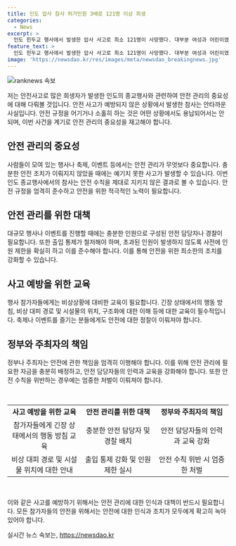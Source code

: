 ```yaml
---
title: 인도 압사 참사 허가인원 3배로 121명 이상 희생
categories:
  - News
excerpt: >
  인도 힌두교 행사에서 발생한 압사 사고로 최소 121명이 사망했다. 대부분 여성과 어린이였던 희생자들로 인해 안전수칙 미비가 비판 받고 있다. 행사장에서 무더위에 지친 참가자들이 한꺼번에 빠져나가려다 참변을 당한 것으로 보고되었다. 이에 대해 안전 관리 미비로 압사사고가 빈번하다는 지적이 제기되고 있다. (150자)
feature_text: >
  인도 힌두교 행사에서 발생한 압사 사고로 최소 121명이 사망했다. 대부분 여성과 어린이였던 희생자들로 인해 안전수칙 미비가 비판 받고 있다. 행사장에서 무더위에 지친 참가자들이 한꺼번에 빠져나가려다 참변을 당한 것으로 보고되었다. 이에 대해 안전 관리 미비로 압사사고가 빈번하다는 지적이 제기되고 있다. (150자)
image: 'https://newsdao.kr/res/images/meta/newsdao_breakingnews.jpg'
---
```


<p><img src="https://newsdao.kr/res/images/meta/newsdao_breakingnews.jpg" alt="ranknews 속보" /></p>

<p>저는 안전사고로 많은 희생자가 발생한 인도의 종교행사와 관련하여 안전 관리의 중요성에 대해 다뤄볼 것입니다. 안전 사고가 예방되지 않은 상황에서 발생한 참사는 안타까운 사실입니다. 안전 규정을 어기거나 소홀히 하는 것은 어떤 상황에서도 용납되어서는 안 되며, 이번 사건을 계기로 안전 관리의 중요성을 재고해야 합니다.</p>

<h2 data-ke-size="size26">안전 관리의 중요성</h2>

<p data-ke-size="size16">사람들이 모여 있는 행사나 축제, 이벤트 등에서는 안전 관리가 무엇보다 중요합니다. 충분한 안전 조치가 이뤄지지 않았을 때에는 예기치 못한 사고가 발생할 수 있습니다. 이번 인도 종교행사에서의 참사는 안전 수칙을 제대로 지키지 않은 결과로 볼 수 있습니다. 안전 규정을 엄격히 준수하고 안전을 위한 적극적인 노력이 필요합니다.</p>

<h2 data-ke-size="size26">안전 관리를 위한 대책</h2>

<p data-ke-size="size16">대규모 행사나 이벤트를 진행할 때에는 충분한 인원으로 구성된 안전 담당자나 경찰이 필요합니다. 또한 출입 통제가 철저해야 하며, 초과된 인원이 발생하지 않도록 사전에 인원 제한을 확실히 하고 이를 준수해야 합니다. 이를 통해 안전을 위한 최소한의 조치를 강화할 수 있습니다.</p>

<h2 data-ke-size="size26">사고 예방을 위한 교육</h2>

<p data-ke-size="size16">행사 참가자들에게는 비상상황에 대비한 교육이 필요합니다. 긴장 상태에서의 행동 방침, 비상 대피 경로 및 시설물의 위치, 구조화에 대한 이해 등에 대한 교육이 필수적입니다. 축제나 이벤트를 즐기는 분들에게도 안전에 대한 정찰이 이뤄져야 합니다.</p>

<h2 data-ke-size="size26">정부와 주최자의 책임</h2>

<p data-ke-size="size16">정부나 주최자는 안전에 관한 책임을 엄격히 이행해야 합니다. 이를 위해 안전 관리에 필요한 자금을 충분히 배정하고, 안전 담당자들의 인력과 교육을 강화해야 합니다. 또한 안전 수칙을 위반하는 경우에는 엄중한 처벌이 이뤄져야 합니다.</p>

<p data-ke-size="size16">&nbsp;</p>

<table>
    <tbody>
        <tr>
            <td style="text-align: center; width: 300px;"><b>사고 예방을 위한 교육</b></td>
            <td style="text-align: center; width: 300px;"><b>안전 관리를 위한 대책</b></td>
            <td style="text-align: center; width: 300px;"><b>정부와 주최자의 책임</b></td>
        </tr>
        <tr>
            <td style="text-align: center;">참가자들에게 긴장 상태에서의 행동 방침 교육</td>
            <td style="text-align: center;">충분한 안전 담당자 및 경찰 배치</td>
            <td style="text-align: center;">안전 담당자들의 인력과 교육 강화</td>
        </tr>
        <tr>
            <td style="text-align: center;">비상 대피 경로 및 시설물 위치에 대한 안내</td>
            <td style="text-align: center;">출입 통제 강화 및 인원 제한 실시</td>
            <td style="text-align: center;">안전 수칙 위반 시 엄중한 처벌</td>
        </tr>
    </tbody>
</table>

<p data-ke-size="size16">&nbsp;</p>

<p>이와 같은 사고를 예방하기 위해서는 안전 관리에 대한 인식과 대책이 반드시 필요합니다. 모든 참가자들의 안전을 위해서는 안전에 대한 인식과 조치가 모두에게 확고히 녹아있어야 합니다.</p>
실시간 뉴스 속보는, <a href="https://newsdao.kr" rel="dofollow">https://newsdao.kr</a>


